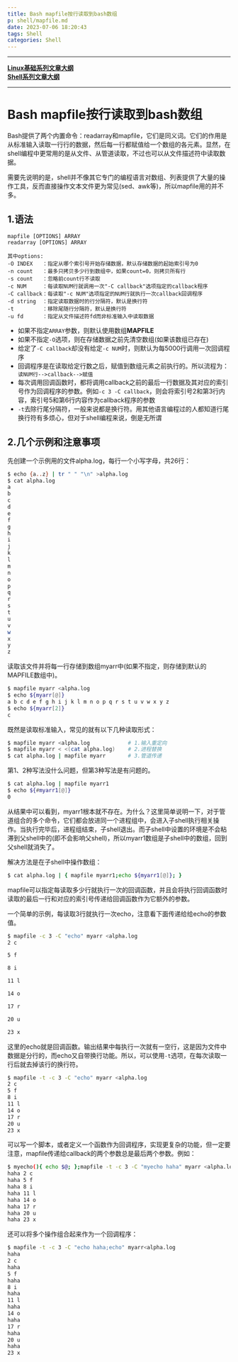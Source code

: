 ```yaml
---
title: Bash mapfile按行读取到bash数组
p: shell/mapfile.md
date: 2023-07-06 18:20:43
tags: Shell
categories: Shell
---
```


--------

**[Linux基础系列文章大纲](/linux/index)**  
**[Shell系列文章大纲](/shell/index)**

--------


# Bash mapfile按行读取到bash数组

Bash提供了两个内置命令：readarray和mapfile，它们是同义词。它们的作用是从标准输入读取一行行的数据，然后每一行都赋值给一个数组的各元素。显然，在shell编程中更常用的是从文件、从管道读取，不过也可以从文件描述符中读取数据。

需要先说明的是，shell并不像其它专门的编程语言对数组、列表提供了大量的操作工具，反而直接操作文本文件更为常见(sed、awk等)，所以mapfile用的并不多。

## 1.语法
```
mapfile [OPTIONS] ARRAY
readarray [OPTIONS] ARRAY

其中options:
-O INDEX   ：指定从哪个索引号开始存储数据，默认存储数据的起始索引号为0
-n count   ：最多只拷贝多少行到数组中，如果count=0，则拷贝所有行
-s count   ：忽略前count行不读取
-c NUM     ：每读取NUM行就调用一次"-C callback"选项指定的callback程序
-C callback：每读取"-c NUM"选项指定的NUM行就执行一次callback回调程序
-d string  ：指定读取数据时的行分隔符，默认是换行符
-t         ：移除尾随行分隔符，默认是换行符
-u fd      ：指定从文件描述符fd而非标准输入中读取数据
```

- 如果不指定`ARRAY`参数，则默认使用数组**MAPFILE**  
- 如果不指定`-O`选项，则在存储数据之前先清空数组(如果该数组已存在)  
- 给定了`-C callback`却没有给定`-c NUM`时，则默认为每5000行调用一次回调程序  
- 回调程序是在读取给定行数之后，赋值到数组元素之前执行的。所以流程为：`读NUM行-->callback-->赋值`  
- 每次调用回调函数时，都将调用callback之前的最后一行数据及其对应的索引号作为回调程序的参数。例如`-c 3 -C callback`，则会将索引号2和第3行内容，索引号5和第6行内容作为callback程序的参数  
- `-t`去除行尾分隔符，一般来说都是换行符。用其他语言编程过的人都知道行尾换行符有多烦心，但对于shell编程来说，倒是无所谓  

## 2.几个示例和注意事项

先创建一个示例用的文件alpha.log，每行一个小写字母，共26行：
```bash
$ echo {a..z} | tr " " "\n" >alpha.log
$ cat alpha.log
a
b
c
d
e
f
g
h
i
j
k
l
m
n
o
p
q
r
s
t
u
v
w
x
y
z
```

读取该文件并将每一行存储到数组myarr中(如果不指定，则存储到默认的MAPFILE数组中)。
```bash
$ mapfile myarr <alpha.log
$ echo ${myarr[@]}
a b c d e f g h i j k l m n o p q r s t u v w x y z
$ echo ${myarr[2]}
c
```

既然是读取标准输入，常见的就有以下几种读取形式：
```bash
$ mapfile myarr <alpha.log            # 1.输入重定向
$ mapfile myarr < <(cat alpha.log)    # 2.进程替换
$ cat alpha.log | mapfile myarr       # 3.管道传递
```

第1、2种写法没什么问题，但第3种写法是有问题的。
```bash
$ cat alpha.log | mapfile myarr1
$ echo ${#myarr1[@]}
0
```
从结果中可以看到，myarr1根本就不存在。为什么？这里简单说明一下，对于管道组合的多个命令，它们都会放进同一个进程组中，会进入子shell执行相关操作。当执行完毕后，进程组结束，子shell退出。而子shell中设置的环境是不会粘滞到父shell中的(即不会影响父shell)，所以myarr1数组是子shell中的数组，回到父shell就消失了。

解决方法是在子shell中操作数组：
```bash
$ cat alpha.log | { mapfile myarr1;echo ${myarr1[@]}; }
```

mapfile可以指定每读取多少行就执行一次的回调函数，并且会将执行回调函数时读取的最后一行和对应的索引号传递给回调函数作为它额外的参数。

一个简单的示例，每读取3行就执行一次echo，注意看下面传递给给echo的参数值。
```bash
$ mapfile -c 3 -C "echo" myarr <alpha.log
2 c

5 f

8 i

11 l

14 o

17 r

20 u

23 x

```
这里的echo就是回调函数。输出结果中每执行一次就有一空行，这是因为文件中数据是分行的，而echo又自带换行功能。所以，可以使用`-t`选项，在每次读取一行后就去掉该行的换行符。
```bash
$ mapfile -t -c 3 -C "echo" myarr <alpha.log
2 c
5 f
8 i
11 l
14 o
17 r
20 u
23 x
```

可以写一个脚本，或者定义一个函数作为回调程序，实现更复杂的功能，但一定要注意，mapfile传递给callback的两个参数总是最后两个参数。例如：
```bash
$ myecho(){ echo $@; };mapfile -t -c 3 -C "myecho haha" myarr <alpha.log
haha 2 c
haha 5 f
haha 8 i
haha 11 l
haha 14 o
haha 17 r
haha 20 u
haha 23 x
```

还可以将多个操作组合起来作为一个回调程序：
```bash
$ mapfile -t -c 3 -C "echo haha;echo" myarr<alpha.log
haha
2 c
haha
5 f
haha
8 i
haha
11 l
haha
14 o
haha
17 r
haha
20 u
haha
23 x
```

